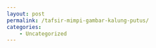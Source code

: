 ```yaml
---
layout: post
permalink: /tafsir-mimpi-gambar-kalung-putus/
categories:
    - Uncategorized
---
```


